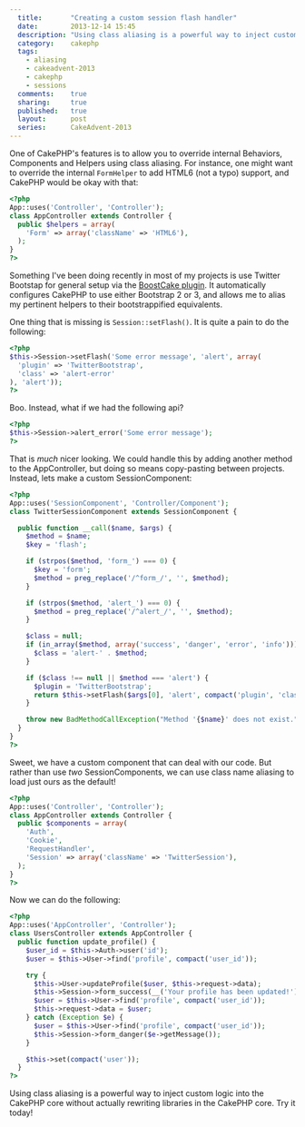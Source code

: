 ```yaml
---
  title:       "Creating a custom session flash handler"
  date:        2013-12-14 15:45
  description: "Using class aliasing is a powerful way to inject custom logic into the CakePHP core without actually rewriting libraries in the CakePHP core."
  category:    cakephp
  tags:
    - aliasing
    - cakeadvent-2013
    - cakephp
    - sessions
  comments:    true
  sharing:     true
  published:   true
  layout:      post
  series:      CakeAdvent-2013
---
```


One of CakePHP's features is to allow you to override internal Behaviors, Components and Helpers using class aliasing. For instance, one might want to override the internal `FormHelper` to add HTML6 (not a typo) support, and CakePHP would be okay with that:

```php
<?php
App::uses('Controller', 'Controller');
class AppController extends Controller {
  public $helpers = array(
    'Form' => array('className' => 'HTML6'),
  );
}
?>
```

Something I've been doing recently in most of my projects is use Twitter Bootstap for general setup via the [BoostCake plugin](https://github.com/slywalker/cakephp-plugin-boost_cake). It automatically configures CakePHP to use either Bootstrap 2 or 3, and allows me to alias my pertinent helpers to their bootstrappified equivalents.

One thing that is missing is `Session::setFlash()`. It is quite a pain to do the following:

```php
<?php
$this->Session->setFlash('Some error message', 'alert', array(
  'plugin' => 'TwitterBootstrap',
  'class' => 'alert-error'
), 'alert'));
?>
```

Boo. Instead, what if we had the following api?


```php
<?php
$this->Session->alert_error('Some error message');
?>
```

That is *much* nicer looking. We could handle this by adding another method to the AppController, but doing so means copy-pasting between projects. Instead, lets make a custom SessionComponent:

```php
<?php
App::uses('SessionComponent', 'Controller/Component');
class TwitterSessionComponent extends SessionComponent {

  public function __call($name, $args) {
    $method = $name;
    $key = 'flash';

    if (strpos($method, 'form_') === 0) {
      $key = 'form';
      $method = preg_replace('/^form_/', '', $method);
    }

    if (strpos($method, 'alert_') === 0) {
      $method = preg_replace('/^alert_/', '', $method);
    }

    $class = null;
    if (in_array($method, array('success', 'danger', 'error', 'info'))) {
      $class = 'alert-' . $method;
    }

    if ($class !== null || $method === 'alert') {
      $plugin = 'TwitterBootstrap';
      return $this->setFlash($args[0], 'alert', compact('plugin', 'class'), $key);
    }

    throw new BadMethodCallException("Method '{$name}' does not exist.");
  }
}
?>
```

Sweet, we have a custom component that can deal with our code. But rather than use *two* SessionComponents, we can use class name aliasing to load just ours as the default!

```php
<?php
App::uses('Controller', 'Controller');
class AppController extends Controller {
  public $components = array(
    'Auth',
    'Cookie',
    'RequestHandler',
    'Session' => array('className' => 'TwitterSession'),
  );
}
?>
```

Now we can do the following:

```php
<?php
App::uses('AppController', 'Controller');
class UsersController extends AppController {
  public function update_profile() {
    $user_id = $this->Auth->user('id');
    $user = $this->User->find('profile', compact('user_id'));

    try {
      $this->User->updateProfile($user, $this->request->data);
      $this->Session->form_success(__('Your profile has been updated!'));
      $user = $this->User->find('profile', compact('user_id'));
      $this->request->data = $user;
    } catch (Exception $e) {
      $user = $this->User->find('profile', compact('user_id'));
      $this->Session->form_danger($e->getMessage());
    }

    $this->set(compact('user'));
  }
?>
```

Using class aliasing is a powerful way to inject custom logic into the CakePHP core without actually rewriting libraries in the CakePHP core. Try it today!

